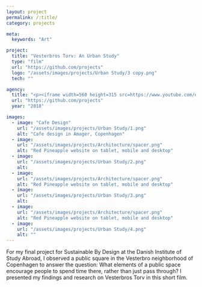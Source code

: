 ```yaml
---
layout: project
permalink: /:title/
category: projects

meta:
  keywords: "Art"

project:
  title: "Vesterbros Torv: An Urban Study"
  type: "film"
  url: "https://github.com/projects"
  logo: "/assets/images/projects/Urban Study/3 copy.png"
  tech: ""

agency:
  title: "<p><iframe width=560 height=315 src=https://www.youtube.com/embed/JaaTjforPQ8 title=YouTube video player frameborder=0 allow=accelerometer; autoplay; clipboard-write; encrypted-media; gyroscope; picture-in-picture allowfullscreen></iframe></p>"
  url: "https://github.com/projects"
  year: "2018"

images:
  - image: "Cafe Design"
    url: "/assets/images/projects/Urban Study/1.png"
    alt: "Cafe design in Amager, Copenhagen"
  - image:
    url: "/assets/images/projects/Architecture/spacer.png"
    alt: "Red Pineapple website on tablet, mobile and desktop"
  - image:
    url: "/assets/images/projects/Urban Study/2.png" 
    alt: 
  - image:
    url: "/assets/images/projects/Architecture/spacer.png"
    alt: "Red Pineapple website on tablet, mobile and desktop"
  - image:
    url: "/assets/images/projects/Urban Study/3.png" 
    alt: 
  - image:
    url: "/assets/images/projects/Architecture/spacer.png"
    alt: "Red Pineapple website on tablet, mobile and desktop"     
  - image:
    url: "/assets/images/projects/Urban Study/4.png" 
    alt: ""        
---
```

<p>For my final project for Sustainable By Design at the Danish Institute of Study Abroad, I observed a public square in the Vesterbro neighborhood of Copenhagen to answer the question: What elements of a public space encourage people to spend time there, rather than just pass through? I presented my findings and research on Vesterbros Torv in this short film.</p>
